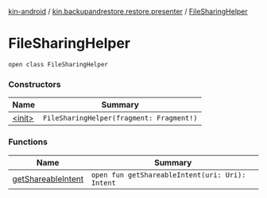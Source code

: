 [kin-android](../../index.md) / [kin.backupandrestore.restore.presenter](../index.md) / [FileSharingHelper](./index.md)

# FileSharingHelper

`open class FileSharingHelper`

### Constructors

| Name | Summary |
|---|---|
| [&lt;init&gt;](-init-.md) | `FileSharingHelper(fragment: Fragment!)` |

### Functions

| Name | Summary |
|---|---|
| [getShareableIntent](get-shareable-intent.md) | `open fun getShareableIntent(uri: Uri): Intent` |
